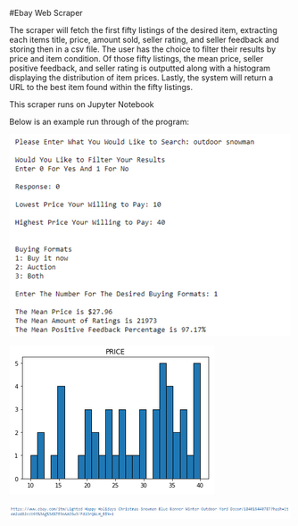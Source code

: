 #Ebay Web Scraper 

The scraper will fetch the first fifty listings of the desired item, extracting each items title, price, amount sold, 
seller rating, and seller feedback and storing then in a csv file. The user has the choice to filter their results by
price and item condition. Of those fifty listings, the mean price, seller positive feedback, and seller rating is outputted
along with a histogram displaying the distribution of item prices. Lastly, the system will return a URL to the best item found
within the fifty listings.

This scraper runs on Jupyter Notebook

Below is an example run through of the program:

![User Input](snapshots/Capture.PNG)

![Price Histogram](snapshots/Capture2.PNG)

![Generated Item URL](snapshots/Capture3.PNG)
